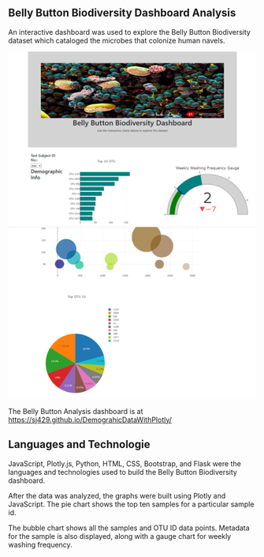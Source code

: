 ## Belly Button Biodiversity Dashboard Analysis
An interactive dashboard was used to explore the Belly Button Biodiversity dataset which cataloged the microbes that colonize human navels. 

![](Images/Capture_1.PNG)
![](Images/Capture_3.PNG)

The Belly Button Analysis dashboard is at https://sj429.github.io/DemograhicDataWithPlotly/



## Languages and Technologie

JavaScript, Plotly.js, Python, HTML, CSS, Bootstrap, and Flask were the languages and technologies used to build the Belly Button Biodiversity dashboard. 

After the data was analyzed, the graphs were built using Plotly and JavaScript. The pie chart shows the top ten samples for a particular sample id.  

The bubble chart shows all the samples and OTU ID data points. Metadata for the sample is also displayed, along with a gauge chart for weekly washing frequency. 
